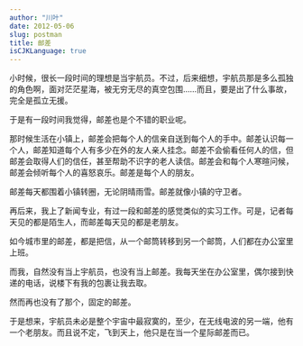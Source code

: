 ```yaml
---
author: "川叶"
date: 2012-05-06
slug: postman
title: 邮差
isCJKLanguage: true
---
```


小时候，很长一段时间的理想是当宇航员。不过，后来细想，宇航员那是多么孤独的角色啊，面对茫茫星海，被无穷无尽的真空包围……而且，要是出了什么事故，完全是孤立无援。

于是有一段时间我觉得，邮差也是个不错的职业呢。

<!--more-->

那时候生活在小镇上，邮差会把每个人的信亲自送到每个人的手中。邮差认识每一个人，邮差知道每个人有多少在外的友人亲人挂念。邮差不会偷看任何人的信，但邮差会取得人们的信任，甚至帮助不识字的老人读信。邮差会和每个人寒暄问候，邮差会倾听每个人的喜怒哀乐。邮差是每个人的朋友。

邮差每天都围着小镇转圈，无论阴晴雨雪。邮差就像小镇的守卫者。

再后来，我上了新闻专业，有过一段和邮差的感觉类似的实习工作。可是，记者每天见的都是陌生人，而邮差每天见的都是老朋友。

如今城市里的邮差，都是把信，从一个邮筒转移到另一个邮筒，人们都在办公室里上班。

而我，自然没有当上宇航员，也没有当上邮差。我每天坐在办公室里，偶尔接到快递的电话，说楼下有我的包裹让我去取。

然而再也没有了那个，固定的邮差。

于是想来，宇航员未必是整个宇宙中最寂寞的，至少，在无线电波的另一端，他有一个老朋友。而且说不定，飞到天上，他只是在当一个星际邮差而已。